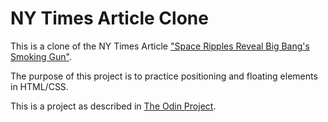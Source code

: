 # NY Times Article Clone

This is a clone of the NY Times Article ["Space Ripples Reveal Big Bang's Smoking Gun"](https://www.nytimes.com/2014/03/18/science/space/detection-of-waves-in-space-buttresses-landmark-theory-of-big-bang.html?_r=0).

The purpose of this project is to practice positioning and floating elements in HTML/CSS.

This is a project as described in [The Odin Project](http://www.theodinproject.com/courses/html5-and-css3/lessons/positioning-and-floating-elements).